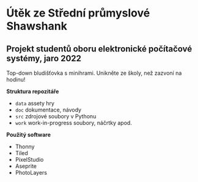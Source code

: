 # Útěk ze Střední průmyslové Shawshank

## Projekt studentů oboru elektronické počítačové systémy, jaro 2022

Top-down bludišťovka s minihrami. Unikněte ze školy, než zazvoní na hodinu!

**Struktura repozitáře**
- `data` assety hry
- `doc` dokumentace, návody
- `src` zdrojové soubory v Pythonu
- `work` work-in-progress soubory, náčrtky apod.

**Použitý software**
- Thonny
- Tiled
- PixelStudio
- Aseprite
- PhotoLayers
